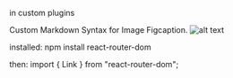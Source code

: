  

  in custom plugins
  
Custom Markdown Syntax for Image Figcaption. 
![alt text](image-url.jpg "image caption on hover")


installed:
   npm install react-router-dom


then:
import { Link } from "react-router-dom";

